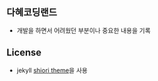 ## 다혜코딩랜드

- 개발을 하면서 어려웠던 부분이나 중요한 내용을 기록


## License

- jekyll [shiori theme](https://github.com/ellekasai/shiori)을 사용
